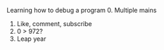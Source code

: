 Learning how to debug a program
0. Multiple mains
1. Like, comment, subscribe
2. 0 > 972?
3. Leap year
